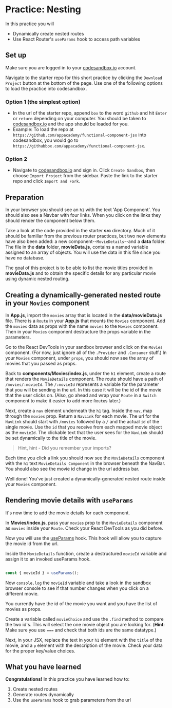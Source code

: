 # Practice: Nesting

In this practice you will

- Dynamically create nested routes
- Use React Router's `useParams` hook to access path variables

## Set up

Make sure you are logged in to your [codesandbox.io] account.

Navigate to the starter repo for this short practice by clicking the `Download
Project` button at the bottom of the page. Use one of the following options to
load the practice into codesandbox.

### Option 1 (the simplest option)

- In the url of the starter repo, append `box` to the word `github` and hit
  `Enter` or `return` depending on your computer. You should be taken to
  [codesandbox.io] and the app should be loaded for you.
- Example: To load the repo at
  `https://github.com/appacademy/functional-component-jsx` into codesandbox, you
  would go to `https://githubbox.com/appacademy/functional-component-jsx`.

### Option 2

- Navigate to [codesandbox.io] and sign in. Click `Create Sandbox`, then choose
 `Import Project` from the sidebar. Paste the link to the starter repo and
 click `Import and Fork`.

## Preparation

In your browser you should see an `h1` with the text 'App Component'. You should
also see a Navbar with four links. When you click on the links they should
render the component below them.

Take a look at the code provided in the starter __src__ directory. Much of it
should be familiar from the previous router practices, but two new elements have
also been added: a new component--`MovieDetails`--and a __data__ folder. The
file in the __data__ folder, __movieData.js__, contains a named variable
assigned to an array of objects. You will use the data in this file since you
have no database.

The goal of this project is to be able to list the movie titles provided in
__movieData.js__ and to obtain the specific details for any particular movie
using dynamic nested routing.

## Creating a dynamically-generated nested route in your `Movies` component

In __App.js__, import the `movies` array that is located in the
__data/movieData.js__ file. There is a `Route` in your __App.js__ that
mounts the `Movies` component. Add the `movies` data as props with the name
`movies` to the `Movies` component. Then in your `Movies` component destructure
the props variable in the parameters.

Go to the React DevTools in your sandbox browser and click on the `Movies`
component. (For now, just ignore all of the `.Provider` and `.Consumer` stuff.)
In your `Movies` component, under `props`, you should now see the array of
movies that you passed as props.

Back to __components/Movies/index.js__, under the `h1` element, create a route
that renders the `MovieDetails` component. The route should have a path of
`/movies/:movieId`. The `/:movieId` represents a variable for the parameter that
you will be sending in the url. In this case it will be the id of the movie that
the user clicks on. (Also, go ahead and wrap your `Route` in a `Switch`
component to make it easier to add more `Route`s later.)

Next, create a `nav` element underneath the `h1` tag. Inside the `nav`, map
through the `movies` prop. Return a `NavLink` for each movie. The url for the
`NavLink` should start with `/movies` followed by a `/` and the actual `id` of
the single movie. Use the `id` that you receive from each mapped movie object as
the `movieId`. The clickable text that the user sees for the `NavLink` should
be set dynamically to the title of the movie.

> Hint, hint - Did you remember your imports?

Each time you click a link you should now see the `MovieDetails` component with
the `h1` text `MovieDetails Component` in the browser beneath the NavBar. You
should also see the movie id change in the url address bar.

Well done! You've just created a dynamically-generated nested route inside your
`Movies` component.

## Rendering movie details with `useParams`

It's now time to add the movie details for each component.

In __Movies/index.js__, pass your `movies` prop to the `MovieDetails` component
as `movies` inside your `Route`. Check your React DevTools as you did before.

Now you will use the [useParams][use-params] hook. This hook will allow you to
capture the movie id from the url.

Inside the `MovieDetails` function, create a destructured `movieId` variable and
assign it to an invoked useParams hook.

```js

const { movieId } = useParams();

```

Now `console.log` the `movieId` variable and take a look in the sandbox
browser console to see if that number changes when you click on a different
movie.

You currently have the id of the movie you want and you have the list of movies
as props.

Create a variable called `movieChoice` and use the `.find` method to compare the
two id's. This will select the one movie object you are looking for. (**Hint**:
Make sure you use `===` and check that both ids are the same datatype.)

Next, in your JSX, replace the text in your `h1` element with the `title` of
the movie, and a `p` element with the description of the movie. Check your
data for the proper key/value choices.

## What you have learned

**Congratulations!** In this practice you have learned how to:

1. Create nested routes
2. Generate routes dynamically
3. Use the `useParams` hook to grab parameters from the url

[codesandbox.io]: http://www.codesandbox.io
[use-params]: https://reactrouter.com/web/api/Hooks/useparams